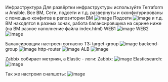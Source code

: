 Инфраструктура
Для развёртки инфраструктуры используйте Terraform и Ansible.
Все ВМ, Сети, подсети и т.д. развернуты и сконфигурированы с помощью конфигов в репозитории
ВМ
![image](https://github.com/user-attachments/assets/e63c7048-ad94-4c7b-aa8b-19714fcd89a7)
Подсети
![image](https://github.com/user-attachments/assets/d66ab2ae-a9ee-4d02-8f38-50a32b4e1023)
и т.д.
  ВМ находятся в разных зонах, работа балансировщика на скрине ниже (на ВМ разное наполнение файла index.html)
WEB1
![image](https://github.com/user-attachments/assets/698fb8a0-f3cb-4a72-b348-285edd1190d6)
WEB2
![image](https://github.com/user-attachments/assets/cc42f5a5-7396-4d7f-b275-f4138e482bf3)

Балансировщик настроен согласно ТЗ:
target-group
![image](https://github.com/user-attachments/assets/927ec33f-c88c-4837-ba3e-394850d31866)
backend-group
![image](https://github.com/user-attachments/assets/c313a806-ff05-4b16-a2f1-cdc9db7a5acc)
http-router
![image](https://github.com/user-attachments/assets/8469e839-9aa5-4da5-afd4-81a58c1921f9)
ALB
![image](https://github.com/user-attachments/assets/9e79b544-24b8-4640-a39c-95f8358680f4)

Zabbix собирает метрики, а Elastic - логи:
Zabbix:
![image](https://github.com/user-attachments/assets/608bb55d-57a2-4cb0-af86-2aaeb8895561)
Elasticsearch:
![image](https://github.com/user-attachments/assets/6717c561-ea01-45f3-8e60-e4be3d7b067a)

Так же настроил снапшоты:
![image](https://github.com/user-attachments/assets/0ebe6f8d-5e98-4dff-bfbe-293db956667a)









